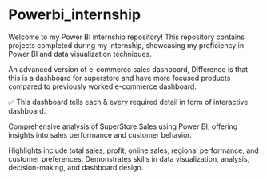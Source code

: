 # Powerbi_internship
Welcome to my Power BI internship repository! This repository contains projects completed during my internship, showcasing my proficiency in Power BI and data visualization techniques.


An advanced version of e-commerce sales dashboard, Difference is that this is a dashboard for superstore and have more focused products compared to previously worked e-commerce dashboard. 

✅ This dashboard tells each & every required detail in form of interactive dashboard.

Comprehensive analysis of SuperStore Sales using Power BI, offering insights into sales performance and customer behavior.

Highlights include total sales, profit, online sales, regional performance, and customer preferences. Demonstrates skills in data visualization, analysis, decision-making, and dashboard design.
